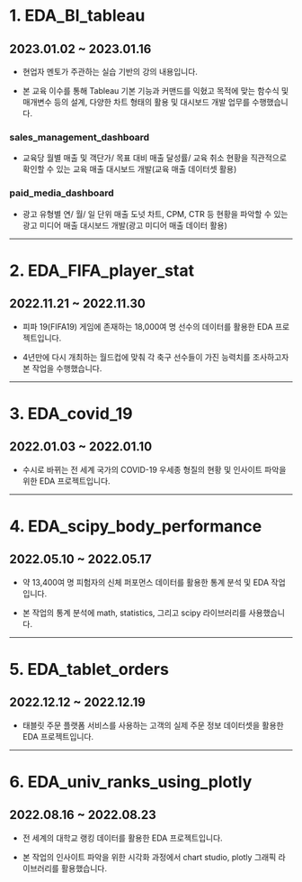# 1. EDA_BI_tableau
## 2023.01.02 ~ 2023.01.16

* 현업자 멘토가 주관하는 실습 기반의 강의 내용입니다.

* 본 교육 이수를 통해 Tableau 기본 기능과 커맨드를 익혔고 목적에 맞는 함수식 및 매개변수 등의 설계, 다양한 차트 형태의 활용 및 대시보드 개발 업무를 수행했습니다.

### sales_management_dashboard

* 교육당 월별 매출 및 객단가/ 목표 대비 매출 달성률/ 교육 취소 현황을 직관적으로 확인할 수 있는 교육 매출 대시보드 개발(교육 매출 데이터셋 활용)

### paid_media_dashboard

* 광고 유형별 연/ 월/ 일 단위 매출 도넛 차트, CPM, CTR 등 현황을 파악할 수 있는 광고 미디어 매출 대시보드 개발(광고 미디어 매출 데이터 활용)

---

# 2. EDA_FIFA_player_stat
## 2022.11.21 ~ 2022.11.30

* 피파 19(FIFA19) 게임에 존재하는 18,000여 명 선수의 데이터를 활용한 EDA 프로젝트입니다.

* 4년만에 다시 개최하는 월드컵에 맞춰 각 축구 선수들이 가진 능력치를 조사하고자 본 작업을 수행했습니다.

---

# 3. EDA_covid_19
## 2022.01.03 ~ 2022.01.10

* 수시로 바뀌는 전 세계 국가의 COVID-19 우세종 형질의 현황 및 인사이트 파악을 위한 EDA 프로젝트입니다.

---

# 4. EDA_scipy_body_performance
## 2022.05.10 ~ 2022.05.17

* 약 13,400여 명 피험자의 신체 퍼포먼스 데이터를 활용한 통계 분석 및 EDA 작업입니다.

* 본 작업의 통계 분석에 math, statistics, 그리고 scipy 라이브러리를 사용했습니다.

---

# 5. EDA_tablet_orders
## 2022.12.12 ~ 2022.12.19

* 태블릿 주문 플랫폼 서비스를 사용하는 고객의 실제 주문 정보 데이터셋을 활용한 EDA 프로젝트입니다.

---

# 6. EDA_univ_ranks_using_plotly
## 2022.08.16 ~ 2022.08.23

* 전 세계의 대학교 랭킹 데이터를 활용한 EDA 프로젝트입니다.

* 본 작업의 인사이트 파악을 위한 시각화 과정에서 chart studio, plotly 그래픽 라이브러리를 활용했습니다.

